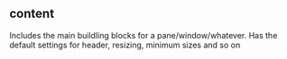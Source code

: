 ## content

Includes the main buildling blocks for a pane/window/whatever.
Has the default settings for header, resizing, minimum sizes and so on
